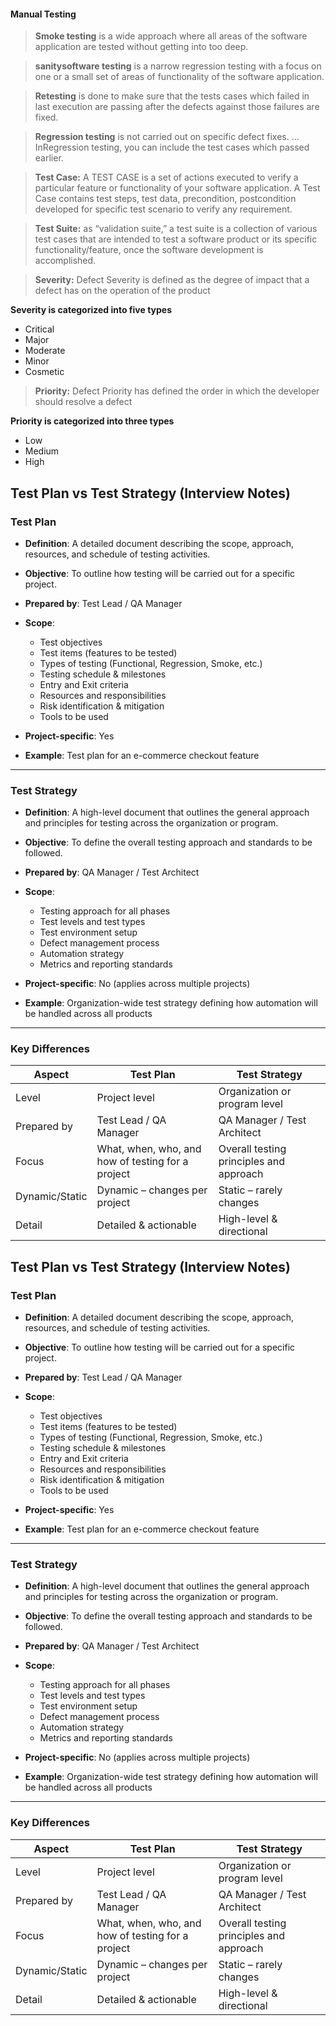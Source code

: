 #### Manual Testing

> <b>Smoke testing</b> is a wide approach where all areas of the software application are tested without getting into too deep.
 
> <b>sanitysoftware testing</b> is a narrow regression testing with a focus on one or a small set of areas of functionality of the software application.

> <b>Retesting</b> is done to make sure that the tests cases which failed in last execution are passing after the defects against those failures are fixed.

> <b>Regression testing</b> is not carried out on specific defect fixes. ... InRegression testing, you can include the test cases which passed earlier.


> <b>Test Case:</b> A TEST CASE is a set of actions executed to verify a particular feature or functionality of your software application. A Test Case contains test steps, test data, precondition, postcondition developed for specific test scenario to verify any requirement.


> <b>Test Suite:</b> as “validation suite,” a test suite is a collection of various test cases that are intended to test a software product or its specific functionality/feature, once the software development is accomplished.


> <b>Severity:</b> Defect Severity is defined as the degree of impact that a defect has on the operation of the product

**Severity is categorized into five types**
* Critical
* Major
* Moderate
* Minor
* Cosmetic


> <b>Priority:</b> Defect Priority has defined the order in which the developer should resolve a defect

**Priority is categorized into three types**
* Low
* Medium
* High





## Test Plan vs Test Strategy (Interview Notes)

### Test Plan

- **Definition**: A detailed document describing the scope, approach, resources, and schedule of testing activities.
- **Objective**: To outline how testing will be carried out for a specific project.
- **Prepared by**: Test Lead / QA Manager
- **Scope**:
  - Test objectives
  - Test items (features to be tested)
  - Types of testing (Functional, Regression, Smoke, etc.)
  - Testing schedule & milestones
  - Entry and Exit criteria
  - Resources and responsibilities
  - Risk identification & mitigation
  - Tools to be used

- **Project-specific**: Yes
- **Example**: Test plan for an e-commerce checkout feature

---

### Test Strategy

- **Definition**: A high-level document that outlines the general approach and principles for testing across the organization or program.
- **Objective**: To define the overall testing approach and standards to be followed.
- **Prepared by**: QA Manager / Test Architect
- **Scope**:
  - Testing approach for all phases
  - Test levels and test types
  - Test environment setup
  - Defect management process
  - Automation strategy
  - Metrics and reporting standards

- **Project-specific**: No (applies across multiple projects)
- **Example**: Organization-wide test strategy defining how automation will be handled across all products

---

### Key Differences

| Aspect            | Test Plan                        | Test Strategy                         |
|-------------------|----------------------------------|----------------------------------------|
| Level             | Project level                    | Organization or program level          |
| Prepared by       | Test Lead / QA Manager           | QA Manager / Test Architect            |
| Focus             | What, when, who, and how of testing for a project | Overall testing principles and approach |
| Dynamic/Static    | Dynamic – changes per project    | Static – rarely changes                |
| Detail            | Detailed & actionable            | High-level & directional               |







## Test Plan vs Test Strategy (Interview Notes)

### Test Plan

- **Definition**: A detailed document describing the scope, approach, resources, and schedule of testing activities.
- **Objective**: To outline how testing will be carried out for a specific project.
- **Prepared by**: Test Lead / QA Manager
- **Scope**:
  - Test objectives
  - Test items (features to be tested)
  - Types of testing (Functional, Regression, Smoke, etc.)
  - Testing schedule & milestones
  - Entry and Exit criteria
  - Resources and responsibilities
  - Risk identification & mitigation
  - Tools to be used

- **Project-specific**: Yes
- **Example**: Test plan for an e-commerce checkout feature

---

### Test Strategy

- **Definition**: A high-level document that outlines the general approach and principles for testing across the organization or program.
- **Objective**: To define the overall testing approach and standards to be followed.
- **Prepared by**: QA Manager / Test Architect
- **Scope**:
  - Testing approach for all phases
  - Test levels and test types
  - Test environment setup
  - Defect management process
  - Automation strategy
  - Metrics and reporting standards

- **Project-specific**: No (applies across multiple projects)
- **Example**: Organization-wide test strategy defining how automation will be handled across all products

---

### Key Differences

| Aspect            | Test Plan                        | Test Strategy                         |
|-------------------|----------------------------------|----------------------------------------|
| Level             | Project level                    | Organization or program level          |
| Prepared by       | Test Lead / QA Manager           | QA Manager / Test Architect            |
| Focus             | What, when, who, and how of testing for a project | Overall testing principles and approach |
| Dynamic/Static    | Dynamic – changes per project    | Static – rarely changes                |
| Detail            | Detailed & actionable            | High-level & directional               |

